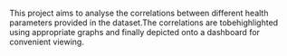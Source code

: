 This project aims to analyse the correlations between different health parameters provided in the dataset.The correlations are tobehighlighted using appropriate graphs and finally depicted onto a dashboard for convenient viewing.

